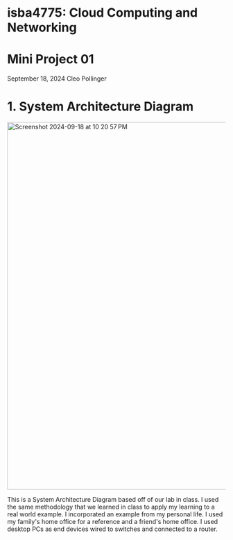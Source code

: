 # isba4775: Cloud Computing and Networking

# Mini Project 01
September 18, 2024
Cleo Pollinger

#  1. System Architecture Diagram
<img width="846" alt="Screenshot 2024-09-18 at 10 20 57 PM" src="https://github.com/user-attachments/assets/1b31d471-e2f2-4b09-bdc5-e14c94a49c1b">


This is a System Architecture Diagram based off of our lab in class. I used the same methodology that we learned in class to apply my learning to a real world example. I incorporated an example from my personal life. I used my family's home office for a reference and a friend's home office. I used desktop PCs as end devices wired to switches and connected to a router. 
